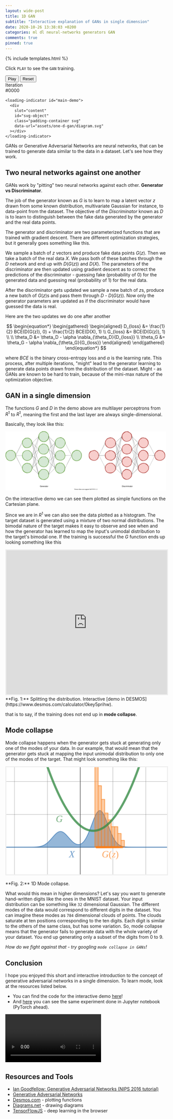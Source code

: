```yaml
---
layout: wide-post
title: 1D GAN
subtitle: "Interactive explanation of GANs in single dimension"
date: 2020-10-26 13:38:03 +0200
categories: ml dl neural-networks generators GAN
comments: true
pinned: true
---
```


<script
  data-main="/assets/one-d-gan/scripts/index.js"
  src="https://requirejs.org/docs/release/2.3.6/minified/require.js">
</script>

{% include templates.html %}

<div class="wrapper">
  <p>
    Click <code class="highlighter-rouge">PLAY</code>
    to see the <code class="highlighter-rouge">GAN</code> training.
  </p>
</div>

<div class="wide-wrapper">
  <div class="gray-box">
    <div class="white-box padding-container flex-horizontal">
      <button class="btn primary fixed-width-100" id="play-pause">Play</button>
      <button class="btn" id="reset">Reset</button>
      <div class="info-box">
        Iteration <br><span id="iteration-info">#0000</span>
      </div>
    </div>

    <loading-indicator id="main-demo">
      <div
        slot="content"
        id="svg-object"
        class="padding-container svg"
        data-url="assets/one-d-gan/diagram.svg"
      ></div>
    </loading-indicator>

  </div>
</div>

<div class="wrapper" markdown="1">

GANs or Generative Adversarial Networks are neural networks,
that can be trained to generate data similar to the data in a dataset.
Let's see how they work.

## Two neural networks against one another

GANs work by "pitting" two neural networks against each other.
**Generator vs Discriminator**.

The job of the generator known as $G$ is to learn to map a latent vector $z$
drawn from some known distribution, multivariate Gaussian for instance, to data-point from the dataset.
The objective of the _Discriminator_ known as $D$ is to learn to distinguish between the fake
data generated by the generator and the real data points.

The generator and discriminator are two parameterized functions that are
trained with gradient descent. There are different optimization strategies,
but it generally goes something like this.

We sample a batch of $z$ vectors and produce fake data points $G(z)$.
Then we take a batch of the real data $X$. We pass both of these batches
through the $D$ network and end up with $D(G(z))$ and $D(X)$.
The parameters of the discriminator are then updated using gradient
descent as to correct the predictions of the discriminator -
guessing fake (probability of 0) for the generated data and guessing
real (probability of 1) for the real data.

After the discriminator gets updated we sample a new batch of $z$s, produce
a new batch of $G(z)$s and pass them through $D$ - $D(G(z))$. Now
only the generator parameters are updated as if the discriminator
would have guessed the data is real.

Here are the two updates we do one after another

$$
  \begin{equation*}
  \begin{gathered}
  \begin{aligned}
    D_{loss} &= \frac{1}{2} BCE(D(G(z)), 0) + \frac{1}{2} BCE(D(X), 1)
    \\
    G_{loss} &= BCE(D(G(z)), 1)
    \\
    \\
    \theta_D &= \theta_D - \alpha \nabla_{\theta_D}{D_{loss}}
    \\
    \theta_G &= \theta_G - \alpha \nabla_{\theta_G}{G_{loss}}
  \end{aligned}
  \end{gathered}
  \end{equation*}
$$

where $BCE$ is the binary cross-entropy loss and $\alpha$ is
the learning rate. This process, after multiple iterations,
"might" lead to the generator learning to generate data points
drawn from the distribution of the dataset.
Might - as GANs are known to be hard to train,
because of the mini-max nature of the optimization objective.

## GAN in a single dimension

The functions $G$ and $D$ in the demo above are multilayer perceptrons
from $R^1$ to $R^1$, meaning the first and the last layer are
always single-dimensional.

Basically, they look like this:

![1D Perceptrons](../assets/one-d-gan/1d-perceptrons.svg)

On the interactive demo we can see them plotted as
simple functions on the Cartesian plane.

Since we are in $R^1$ we can also see the data plotted as a histogram.
The target dataset is generated using a mixture of two normal distributions.
The bimodal nature of the target makes it easy to observe and see when and how
the generator has learned to map the input's unimodal distribution to the
target's bimodal one.
If the training is successful the $G$ function ends up looking something like this

</div>
<div class="wide-wrapper" markdown="1">

<iframe
  src="https://www.desmos.com/calculator/0key5prihw?embed"
  width="100%"
  height="450px"
  style="border: 3px solid #eee"
  frameborder=0
></iframe>

<div class="fig" markdown="1">
  **Fig. 1:** Splitting the distribution. Interactive [demo in DESMOS](https://www.desmos.com/calculator/0key5prihw).
</div>

</div>
<div class="wrapper" markdown="1">

that is to say, if the training does not end up in **mode collapse**.

## Mode collapse

Mode collapse happens when the generator gets stuck at generating
only one of the modes of your data. In our example, that would
mean that the generator gets stuck at mapping the input unimodal
distribution to only one of the modes of the target. That might
look something like this:

<img
  class="center-image"
  style="border: 3px solid #eee"
  src="/assets/one-d-gan/mode-collapse.svg"
/>

<div class="fig" markdown="1">
  **Fig. 2:** 1D Mode collapse.
</div>

What would this mean in higher dimensions? Let's say
you want to generate hand-written digits like the ones
in the MNIST dataset. Your input distribution can be something like
`32` dimensional Gaussian. The different modes
of the data would correspond to different digits
in the dataset. You can imagine these modes as `784` dimensional
clouds of points. The clouds saturate at ten positions corresponding
to the ten digits. Each digit is similar to the others of the same
class, but has some variation. So, mode collapse means
that the generator fails to generate
data with the whole variety of your dataset.
You end up generating only a subset of the digits from 0 to 9.

_How do we fight against that - try googling `mode collapse in GANs`!_

## Conclusion

I hope you enjoyed this short and interactive introduction to the concept of
generative adversarial networks in a single dimension.
To learn mode, look at the resources listed below.

- You can find the code for the interactive demo
  [here](https://github.com/ichko/ichko.github.io/blob/master/assets/one-d-gan/scripts/gan.js)!
- And [here](https://github.com/ichko/ml-playground/blob/master/notebooks/GAN_over_single_dim_bi_modal_data.ipynb)
  you can see the same experiment done in Jupyter notebook (PyTorch ahead).

<video class="center-image" controls autoplay="autoplay" loop="">
  <source src="https://ichko.github.io/ml-playground/notebooks/distribs3.webm">
  Your browser does not support the video tag.
</video>

## Resources and Tools

- [Ian Goodfellow: Generative Adversarial Networks (NIPS 2016 tutorial)](https://www.youtube.com/watch?v=HGYYEUSm-0Q)
- [Generative Adversarial Networks](https://arxiv.org/abs/1406.2661)
- [Desmos.com](https://www.desmos.com/) - plotting functions
- [Diagrams.net](https://diagrams.net/) - drawing diagrams
- [TensorFlowJS](https://www.tensorflow.org/js) - deep learning in the browser

</div>
